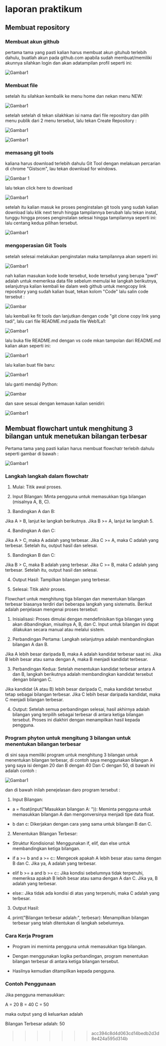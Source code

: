 # laporan praktikum

## Membuat repository

### Membuat akun github

pertama tama yang pasti kalian harus membuat akun gituhub terlebih dahulu, buatlah akun pada github.com
apabila sudah membuat/memiliki akunnya silahkan login dan akan adatampilan profil seperti ini:

![Gambar1](Png/Profil.png)

### Membuat file
setelah itu silahkan kembalik ke menu home dan nekan menu NEW:

![Gambar1](https://github.com/Raihanardiansyah/Web1Lab1/blob/main/Png/Repositories.png?raw=true)

setelah setelah di tekan silakhkan isi nama dari file repository dan pilih menu publik dari 2 menu tersebut,
lalu tekan Create Repository :

![Gambar1](https://github.com/Raihanardiansyah/Web1Lab1/blob/main/Png/Part1.png?raw=true)

![Gambar1](https://github.com/Raihanardiansyah/Web1Lab1/blob/main/Png/Part2.png?raw=true)

### memasang git tools

kaliana harus download terlebih dahulu  Git Tool dengan melakuan percarian di chrome "Gistscm",
lau tekan download for windows.

![Gambar 1](https://github.com/Raihanardiansyah/Web1Lab1/blob/main/Png/Gitscm.png?raw=true)

lalu tekan click here to download

![Gambar1](https://github.com/Raihanardiansyah/Web1Lab1/blob/main/Png/GitscmD.png?raw=true)

setelah itu kalian masuk ke proses penginstalan git tools yang sudah kalian download lalu klik next teruh hingga tampilannya berubah lalu tekan instal,
tunggu hingga proses penginstalan selesai hingga tampilannya seperti ini: lalu centang kedua pilihan tersebut.

![Gambar1](https://github.com/Raihanardiansyah/Web1Lab1/blob/main/Png/finish.png?raw=true)

### mengoperasian Git Tools

setelah selesai melakukan penginstalan maka tampilannya akan seperti ini:

![Gambar1](https://github.com/Raihanardiansyah/Web1Lab1/blob/main/Png/Pwd.png?raw=true)

nah kalian masukan kode kode tersebut, kode tersebut yang berupa "pwd" adalah untuk memeriksa data file sebelum memulai ke langkah berikutnya,
selanjutnya kalian kembali ke dalam web github untuk mengcopy link repository yang sudah kalian buat, tekan kolom "Code" lalu salin code tersebut :

![Gambar](https://github.com/Raihanardiansyah/Web1Lab1/blob/main/Png/link.png?raw=true)

lalu kembali ke fit tools dan lanjutkan dengan code "git clone copy link yang tadi", lalu cari file README.md pada file Web1La1:

![Gambar1](https://github.com/Raihanardiansyah/Web1Lab1/blob/main/Png/file.png?raw=true)

lalu buka file README.md dengan vs code mkan tampolan dari README.md kalian akan seperti ini:

![Gambar1](https://github.com/Raihanardiansyah/Web1Lab1/blob/main/Png/vscode.png?raw=true)

lalu kalian buat file baru:

![Gambar1](https://github.com/Raihanardiansyah/Web1Lab1/blob/main/Png/newfile.png?raw=true)

lalu ganti mendaji Python:

![Gambar](https://github.com/Raihanardiansyah/Web1Lab1/blob/main/Png/py.png?raw=true)

dan save sesuai dengan kemauan kalian senidiri:

![Gambar1](https://github.com/Raihanardiansyah/Web1Lab1/blob/main/Png/save.png?raw=true)

## Membuat flowchart untuk menghitung 3 bilangan untuk menetukan bilangan terbesar

Pertama tama yang pasti kalian harus membuat flowchatr terlebih dahulu seperti gambar di bawah :

![Gambar1](Png/Flowchart.png)

### Langkah langkah dalam flowchatr

1. Mulai: Titik awal proses.

2. Input Bilangan: Minta pengguna untuk memasukkan tiga bilangan (misalnya A, B, C).

3. Bandingkan A dan B:

Jika A > B, lanjut ke langkah berikutnya.
Jika B >= A, lanjut ke langkah 5.

4. Bandingkan A dan C:

Jika A > C, maka A adalah yang terbesar.
Jika C >= A, maka C adalah yang terbesar.
Setelah itu, output hasil dan selesai.

5. Bandingkan B dan C:

Jika B > C, maka B adalah yang terbesar.
Jika C >= B, maka C adalah yang terbesar.
Setelah itu, output hasil dan selesai.

4. Output Hasil: Tampilkan bilangan yang terbesar.

7. Selesai: Titik akhir proses.

Flowchart untuk menghitung tiga bilangan dan menentukan bilangan terbesar biasanya terdiri dari beberapa langkah yang sistematis. Berikut adalah penjelasan mengenai proses tersebut:

1. Inisialisasi: Proses dimulai dengan mendefinisikan tiga bilangan yang akan dibandingkan, misalnya A, B, dan C. Input untuk bilangan ini dapat dilakukan secara manual atau melalui sistem.

2. Perbandingan Pertama: Langkah selanjutnya adalah membandingkan bilangan A dan B.

Jika A lebih besar daripada B, maka A adalah kandidat terbesar saat ini.
Jika B lebih besar atau sama dengan A, maka B menjadi kandidat terbesar.

3. Perbandingan Kedua: Setelah menentukan kandidat terbesar antara A dan B, langkah berikutnya adalah membandingkan kandidat tersebut dengan bilangan C.

Jika kandidat (A atau B) lebih besar daripada C, maka kandidat tersebut tetap sebagai bilangan terbesar.
Jika C lebih besar daripada kandidat, maka C menjadi bilangan terbesar.

4. Output: Setelah semua perbandingan selesai, hasil akhirnya adalah bilangan yang terpilih sebagai terbesar di antara ketiga bilangan tersebut. Proses ini diakhiri dengan menampilkan hasil kepada pengguna.

### Program phyton untuk mengitung 3 bilangan untuk menentukan bilangan terbesar

di sini saya memiliki program untuk menghitung 3 bilangan untuk menentukan bilangan terbesar,
di contoh saya menggunakan bilangan A yang saya isi dengan 20 dan B dengan 40 Dan C dengan 50, di bawah ini adalah contoh :

![Gambar1](https://github.com/Raihanardiansyah/Web1Lab1/blob/main/Png/program.png?raw=true)

dan di bawah inilah penejelasan daro program tersebut :

1. Input Bilangan:

- a = float(input("Masukkan bilangan A: ")): Meminta pengguna untuk memasukkan bilangan A dan mengonversinya menjadi tipe data float.

- b dan c: Dikerjakan dengan cara yang sama untuk bilangan B dan C.

2. Menentukan Bilangan Terbesar:

- Struktur Kondisional: Menggunakan if, elif, dan else untuk membandingkan ketiga bilangan.

- if a >= b and a >= c:: Mengecek apakah A lebih besar atau sama dengan B dan C. Jika ya, A adalah yang terbesar.

- elif b >= a and b >= c:: Jika kondisi sebelumnya tidak terpenuhi, memeriksa apakah B lebih besar atau sama dengan A dan C. Jika ya, B adalah yang terbesar.

- else:: Jika tidak ada kondisi di atas yang terpenuhi, maka C adalah yang terbesar.

3. Output Hasil:

4. print("Bilangan terbesar adalah:", terbesar): Menampilkan bilangan terbesar yang telah ditentukan di langkah sebelumnya.

### Cara Kerja Program

- Program ini meminta pengguna untuk memasukkan tiga bilangan.

- Dengan menggunakan logika perbandingan, program menentukan bilangan terbesar di antara ketiga bilangan tersebut.

- Hasilnya kemudian ditampilkan kepada pengguna.

### Contoh Penggunaan

Jika pengguna memasukkan:

A = 20
B = 40
C = 50

maka output yang di keluarkan adalah 

Bilangan Terbesar adalah: 50
>>>>>>> acc394c8d4d063cd14bedb2d3d8e424a595d314b

